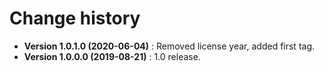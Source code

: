 # Change history

* **Version 1.0.1.0 (2020-06-04)** : Removed license year, added first tag.
* **Version 1.0.0.0 (2019-08-21)** : 1.0 release.